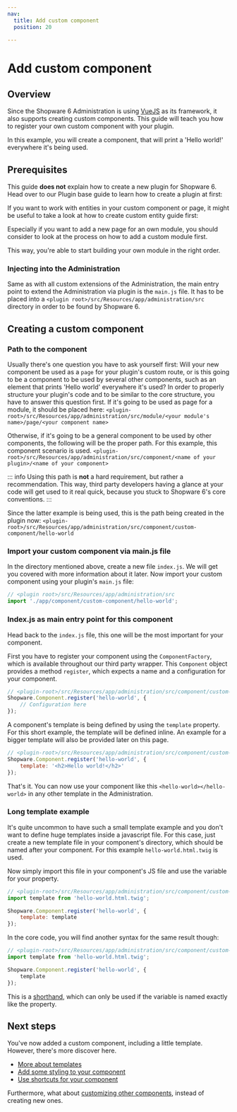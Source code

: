 ```yaml
---
nav:
  title: Add custom component
  position: 20

---
```


# Add custom component

## Overview

Since the Shopware 6 Administration is using [VueJS](https://vuejs.org/) as its framework, it also supports creating custom components. This guide will teach you how to register your own custom component with your plugin.

In this example, you will create a component, that will print a 'Hello world!' everywhere it's being used.

## Prerequisites

This guide **does not** explain how to create a new plugin for Shopware 6. Head over to our Plugin base guide to learn how to create a plugin at first:

<PageRef page="../plugin-base-guide" />

If you want to work with entities in your custom component or page, it might be useful to take a look at how to create custom entity guide first:

<PageRef page="../framework/data-handling/add-custom-complex-data" />

Especially if you want to add a new page for an own module, you should consider to look at the process on how to add a custom module first.

<PageRef page="add-custom-module" />

This way, you're able to start building your own module in the right order.

### Injecting into the Administration

Same as with all custom extensions of the Administration, the main entry point to extend the Administration via plugin is the `main.js` file. It has to be placed into a `<plugin root>/src/Resources/app/administration/src` directory in order to be found by Shopware 6.

## Creating a custom component

### Path to the component

Usually there's one question you have to ask yourself first: Will your new component be used as a `page` for your plugin's custom route, or is this going to be a component to be used by several other components, such as an element that prints 'Hello world' everywhere it's used? In order to properly structure your plugin's code and to be similar to the core structure, you have to answer this question first. If it's going to be used as page for a module, it should be placed here: `<plugin-root>/src/Resources/app/administration/src/module/<your module's name>/page/<your component name>`

Otherwise, if it's going to be a general component to be used by other components, the following will be the proper path. For this example, this component scenario is used. `<plugin-root>/src/Resources/app/administration/src/component/<name of your plugin>/<name of your component>`

::: info
Using this path is **not** a hard requirement, but rather a recommendation. This way, third party developers having a glance at your code will get used to it real quick, because you stuck to Shopware 6's core conventions.
:::

Since the latter example is being used, this is the path being created in the plugin now: `<plugin-root>/src/Resources/app/administration/src/component/custom-component/hello-world`

### Import your custom component via main.js file

In the directory mentioned above, create a new file `index.js`. We will get you covered with more information about it later. Now import your custom component using your plugin's `main.js` file:

```javascript
// <plugin root>/src/Resources/app/administration/src
import './app/component/custom-component/hello-world';
```

### Index.js as main entry point for this component

Head back to the `index.js` file, this one will be the most important for your component.

First you have to register your component using the `ComponentFactory`, which is available throughout our third party wrapper. This `Component` object provides a method `register`, which expects a name and a configuration for your component.

```javascript
// <plugin-root>/src/Resources/app/administration/src/component/custom-component/hello-world
Shopware.Component.register('hello-world', {
    // Configuration here
});
```

A component's template is being defined by using the `template` property. For this short example, the template will be defined inline. An example for a bigger template will also be provided later on this page.

```javascript
// <plugin-root>/src/Resources/app/administration/src/component/custom-component/hello-world
Shopware.Component.register('hello-world', {
    template: '<h2>Hello world!</h2>'
});
```

That's it. You can now use your component like this `<hello-world></hello-world>` in any other template in the Administration.

### Long template example

It's quite uncommon to have such a small template example and you don't want to define huge templates inside a javascript file. For this case, just create a new template file in your component's directory, which should be named after your component. For this example `hello-world.html.twig` is used.

Now simply import this file in your component's JS file and use the variable for your property.

```javascript
// <plugin-root>/src/Resources/app/administration/src/component/custom-component/hello-world.html.twig
import template from 'hello-world.html.twig';

Shopware.Component.register('hello-world', {
    template: template
});
```

In the core code, you will find another syntax for the same result though:

```javascript
// <plugin-root>/src/Resources/app/administration/src/component/custom-component/hello-world.html.twig
import template from 'hello-world.html.twig';

Shopware.Component.register('hello-world', {
    template
});
```

This is a [shorthand](https://alligator.io/js/object-property-shorthand-es6/), which can only be used if the variable is named exactly like the property.

## Next steps

You've now added a custom component, including a little template. However, there's more discover here.

* [More about templates](writing-templates)
* [Add some styling to your component](add-custom-styles)
* [Use shortcuts for your component](add-shortcuts)

Furthermore, what about [customizing other components](customizing-components), instead of creating new ones.
